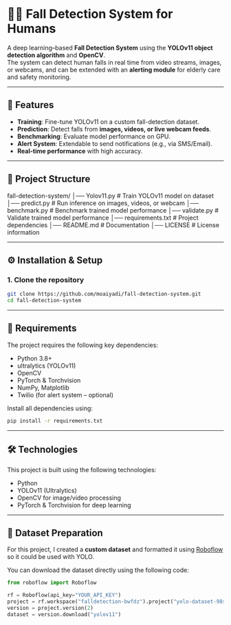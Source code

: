 # 🧑‍🦽 Fall Detection System for Humans

A deep learning–based **Fall Detection System** using the **YOLOv11 object detection algorithm** and **OpenCV**.  
The system can detect human falls in real time from video streams, images, or webcams, and can be extended with an **alerting module** for elderly care and safety monitoring.

---

## 🚀 Features
- **Training**: Fine-tune YOLOv11 on a custom fall-detection dataset.  
- **Prediction**: Detect falls from **images, videos, or live webcam feeds**.  
- **Benchmarking**: Evaluate model performance on GPU.  
- **Alert System**: Extendable to send notifications (e.g., via SMS/Email).  
- **Real-time performance** with high accuracy.  

---

## 📂 Project Structure
fall-detection-system/
│── Yolov11.py # Train YOLOv11 model on dataset
│── predict.py # Run inference on images, videos, or webcam
│── benchmark.py # Benchmark trained model performance
│── validate.py # Validate trained model performance
│── requirements.txt # Project dependencies
│── README.md # Documentation
│── LICENSE # License information

---

## ⚙️ Installation & Setup

### 1. Clone the repository
```bash
git clone https://github.com/moaiyadi/fall-detection-system.git
cd fall-detection-system 
```

---

## 🧱 Requirements

The project requires the following key dependencies:
- Python 3.8+
- ultralytics (YOLOv11)
- OpenCV
- PyTorch & Torchvision
- NumPy, Matplotlib
- Twilio (for alert system – optional)

Install all dependencies using:
```bash
pip install -r requirements.txt
```

---

## 🛠️ Technologies

This project is built using the following technologies:

- Python
- YOLOv11 (Ultralytics)
- OpenCV for image/video processing
- PyTorch & Torchvision for deep learning

---

## 📂 Dataset Preparation
For this project, I created a **custom dataset** and formatted it using [Roboflow](https://roboflow.com/) so it could be used with YOLO.

You can download the dataset directly using the following code:

```python
from roboflow import Roboflow

rf = Roboflow(api_key="YOUR_API_KEY")   
project = rf.workspace("falldetection-bwfdz").project("yolo-dataset-98swd")
version = project.version(2)
dataset = version.download("yolov11")
```